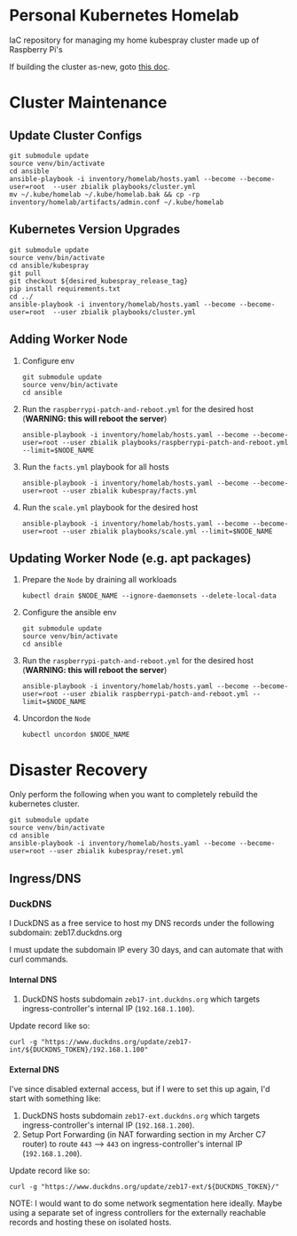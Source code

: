 # Personal Kubernetes Homelab
IaC repository for managing my home kubespray cluster made up of Raspberry Pi's

If building the cluster as-new, goto [this doc](docs/INIT_CLUSTER.md).

# Cluster Maintenance

## Update Cluster Configs

```
git submodule update
source venv/bin/activate
cd ansible
ansible-playbook -i inventory/homelab/hosts.yaml --become --become-user=root  --user zbialik playbooks/cluster.yml
mv ~/.kube/homelab ~/.kube/homelab.bak && cp -rp inventory/homelab/artifacts/admin.conf ~/.kube/homelab
```

## Kubernetes Version Upgrades

```
git submodule update
source venv/bin/activate
cd ansible/kubespray
git pull
git checkout ${desired_kubespray_release_tag}
pip install requirements.txt
cd ../
ansible-playbook -i inventory/homelab/hosts.yaml --become --become-user=root  --user zbialik playbooks/cluster.yml
```

## Adding Worker Node

1. Configure env
    ```
    git submodule update
    source venv/bin/activate
    cd ansible
    ```
1. Run the `raspberrypi-patch-and-reboot.yml` for the desired host (**WARNING: this will reboot the server**)
    ```
    ansible-playbook -i inventory/homelab/hosts.yaml --become --become-user=root --user zbialik playbooks/raspberrypi-patch-and-reboot.yml --limit=$NODE_NAME
    ```
1. Run the `facts.yml` playbook for all hosts
    ```
    ansible-playbook -i inventory/homelab/hosts.yaml --become --become-user=root --user zbialik kubespray/facts.yml
    ```
1. Run the `scale.yml` playbook for the desired host
    ```
    ansible-playbook -i inventory/homelab/hosts.yaml --become --become-user=root --user zbialik playbooks/scale.yml --limit=$NODE_NAME
    ```

## Updating Worker Node (e.g. apt packages)

1. Prepare the `Node` by draining all workloads
    ```
    kubectl drain $NODE_NAME --ignore-daemonsets --delete-local-data
    ```
1. Configure the ansible env
    ```
    git submodule update
    source venv/bin/activate
    cd ansible
    ```
1. Run the `raspberrypi-patch-and-reboot.yml` for the desired host (**WARNING: this will reboot the server**)
    ```
    ansible-playbook -i inventory/homelab/hosts.yaml --become --become-user=root --user zbialik raspberrypi-patch-and-reboot.yml --limit=$NODE_NAME
    ```
1. Uncordon the `Node`
    ```
    kubectl uncordon $NODE_NAME
    ```

# Disaster Recovery

Only perform the following when you want to completely rebuild the kubernetes cluster.

```
git submodule update
source venv/bin/activate
cd ansible
ansible-playbook -i inventory/homelab/hosts.yaml --become --become-user=root --user zbialik kubespray/reset.yml
```

## Ingress/DNS

### DuckDNS

I DuckDNS as a free service to host my DNS records under the following subdomain: zeb17.duckdns.org

I must update the subdomain IP every 30 days, and can automate that with curl commands.

#### Internal DNS

1. DuckDNS hosts subdomain `zeb17-int.duckdns.org` which targets ingress-controller's internal IP (`192.168.1.100`).

Update record like so:

```
curl -g "https://www.duckdns.org/update/zeb17-int/${DUCKDNS_TOKEN}/192.168.1.100"
```

#### External DNS

I've since disabled external access, but if I were to set this up again, I'd start with something like:

1. DuckDNS hosts subdomain `zeb17-ext.duckdns.org` which targets ingress-controller's internal IP (`192.168.1.200`).
1. Setup Port Forwarding (in NAT forwarding section in my Archer C7 router) to route `443` --> `443` on ingress-controller's internal IP (`192.168.1.200`).

Update record like so:

```
curl -g "https://www.duckdns.org/update/zeb17-ext/${DUCKDNS_TOKEN}/"
```

NOTE: I would want to do some network segmentation here ideally. Maybe using a separate set of ingress controllers for the externally reachable records and hosting these on isolated hosts.
